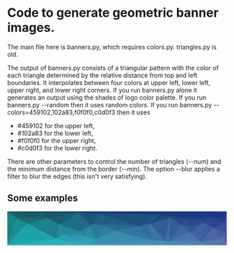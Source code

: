 # Code to generate geometric banner images.

The main file here is banners.py, which requires colors.py. triangles.py is old.

The output of banners.py consists of a triangular pattern with the
color of each triangle determined by the relative distance from top
and left boundaries. It interpolates between four colors at upper
left, lower left, upper right, and lower right corners. If you run
banners.py alone it generates an output using the shades of logo color
palette. If you run banners.py --random then it uses random colors.
If you run banners.py --colors=459102,102a83,f0f0f0,c0d0f3 then it
uses

* #459102 for the upper left,
* #102a83 for the lower left,
* #f0f0f0 for the upper right,
* #c0d0f3 for the lower right.

There are other parameters to control the number of triangles (--num)
and the minimum distance from the border (--min). The option --blur applies
a filter to blur the edges (this isn't very satisfying).

## Some examples
![examples/banner.svg](examples/banner.svg)
